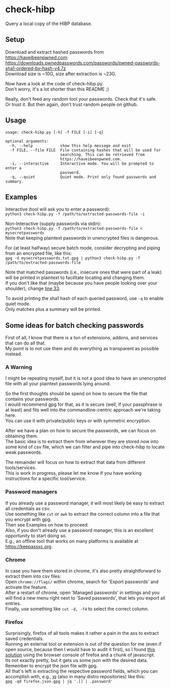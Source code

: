 # check-hibp
Query a local copy of the HIBP database.

## Setup
Download and extract hashed passwords from https://haveibeenpwned.com:  
https://downloads.pwnedpasswords.com/passwords/pwned-passwords-sha1-ordered-by-hash-v4.7z  
Download size is ~10G, size after extraction is ~23G.  

Now have a look at the code of check-hibp.py.  
Don't worry, it's a lot shorter than this README ;)  

Really, don't feed any random tool your passwords.
Check that it's safe.  
Or trust it. But then again, don't trust random people on github.

## Usage
```
usage: check-hibp.py [-h] -f FILE [-i] [-q]

optional arguments:
  -h, --help            show this help message and exit
  -f FILE, --file FILE  File containing hashes that will be used for
                        searching. This can be retrieved from
                        https://haveibeenpwned.com.
  -i, --interactive     Interactive mode. You will be prompted to enter a
                        password.
  -q, --quiet           Quiet mode. Print only found passwords and summary.
```

## Examples
Interactive (tool will ask you to enter a password):  
`python3 check-hibp.py -f /path/to/extracted-passwords-file -i`

Non-Interactive (supply passwords via stdin):  
`python3 check-hibp.py -f /path/to/extracted-passwords-file < mysecretpasswords`  
Note that keeping plaintext passwords in unencrypted files is dangerous.  

For (at least halfway) secure batch mode, consider decrypting and piping from an encrypted file, like this:  
`gpg -d mysecretpasswords.txt.gpg | python3 check-hibp.py -f /path/to/extracted-passwords-file`  

Note that matched passwords (i.e., insecure ones that were part of a leak)
will be printed in plaintext to facilitate locating and changing them.  
If you don't like that (maybe because you have people looking over your shoulder),
change [line 33](https://github.com/xai/check-hibp/blob/master/check-hibp.py#L33).  

To avoid printing the sha1 hash of each queried password, use `-q` to enable quiet mode.  
Only matches plus a summary will be printed.

## Some ideas for batch checking passwords
First of all, I know that there is a ton of extensions, addons, and services that can do all that.  
My point is to not use them and do everything as transparent as possible instead.  

### A Warning
I might be repeating myself, but it is not a good idea to have an unencrypted file with all your plaintext passwords lying around.  

So the first thoughts should be spend on how to secure the file that contains your passwords.  
I would recommend gpg for that, as it is secure (well, if your passphrase is at least) and fits well into the commandline-centric approach we're taking here.  
You can use it with private/public keys or with symmetric encryption.  

After we have a plan on how to secure the passwords, we can focus on obtaining them.  
The basic idea is to extract them from wherever they are stored now into some kind of csv file, which we can filter and pipe into check-hibp to locate weak passwords.  

The remainder will focus on how to extract that data from different tools/services.  
This is work in progress, please let me know if you have working instructions for a specific tool/service.  

### Password managers
If you already use a password manager, it will most likely be easy to extract all credentials as csv.  
Use something like `cut` or `awk` to extract the correct column into a file that you encrypt with gpg.  
Then see Examples on how to proceed.  
Also, if you don't already use a password manager, this is an excellent opportunity to start doing so.  
E.g., an offline tool that works on many platforms is available at https://keepassxc.org.

### Chrome
In case you have them stored in chrome, it's also pretty straightforward to extract them into csv files:  
Open `chrome://flags/` within chrome, search for 'Export passwords' and activate the feature.  
After a restart of chrome, open 'Managed passwords' in settings and you will find a new menu right next to 'Saved passwords', that lets you export all entries.  
Finally, use something like `cut -d, -f4` to select the correct column.

### Firefox
Surprisingly, firefox of all tools makes it rather a pain in the ass to extract saved credentials.  
Running an external tool or extension is out of the question for me (even if open source, because then I would have to audit it first),
so I found [this solution](https://support.mozilla.org/en-US/questions/1077630#answer-834769) using the browser console of firefox and a chunk of javascript.  
Its not exactly pretty, but it gets us some json with the desired data.  
Remember to encrypt the json file with gpg.  
All that's left is extracting the respective password fields, which you can accomplish with, e.g., [jq](https://stedolan.github.io/jq/) (also in many distro repositories) like this:  
`gpg -qd firefox.json.gpg | jq '.[] | .password'`
